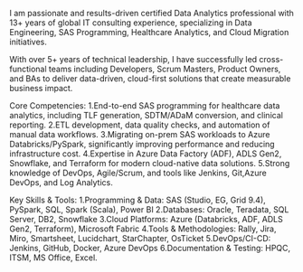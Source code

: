I am passionate and results-driven certified Data Analytics professional with 13+ years of global IT consulting experience, specializing in Data Engineering, SAS Programming, Healthcare Analytics, and Cloud Migration initiatives.

With over 5+ years of technical leadership, I have successfully led cross-functional teams including Developers, Scrum Masters, Product Owners, and BAs to deliver data-driven, cloud-first solutions that create measurable business impact.

Core Competencies:
1.End-to-end SAS programming for healthcare data analytics, including TLF generation, SDTM/ADaM conversion, and clinical reporting.
2.ETL development, data quality checks, and automation of manual data workflows.
3.Migrating on-prem SAS workloads to Azure Databricks/PySpark, significantly improving performance and reducing infrastructure cost.
4.Expertise in Azure Data Factory (ADF), ADLS Gen2, Snowflake, and Terraform for modern cloud-native data solutions.
5.Strong knowledge of DevOps, Agile/Scrum, and tools like Jenkins, Git,Azure DevOps, and Log Analytics.

Key Skills & Tools:
1.Programming & Data: SAS (Studio, EG, Grid 9.4), PySpark, SQL, Spark (Scala), Power BI
2.Databases: Oracle, Teradata, SQL Server, DB2, Snowflake
3.Cloud Platforms: Azure (Databricks, ADF, ADLS Gen2, Terraform), Microsoft Fabric
4.Tools & Methodologies: Rally, Jira, Miro, Smartsheet, Lucidchart, StarChapter, OsTicket
5.DevOps/CI-CD: Jenkins, GitHub, Docker, Azure DevOps
6.Documentation & Testing: HPQC, ITSM, MS Office, Excel.
